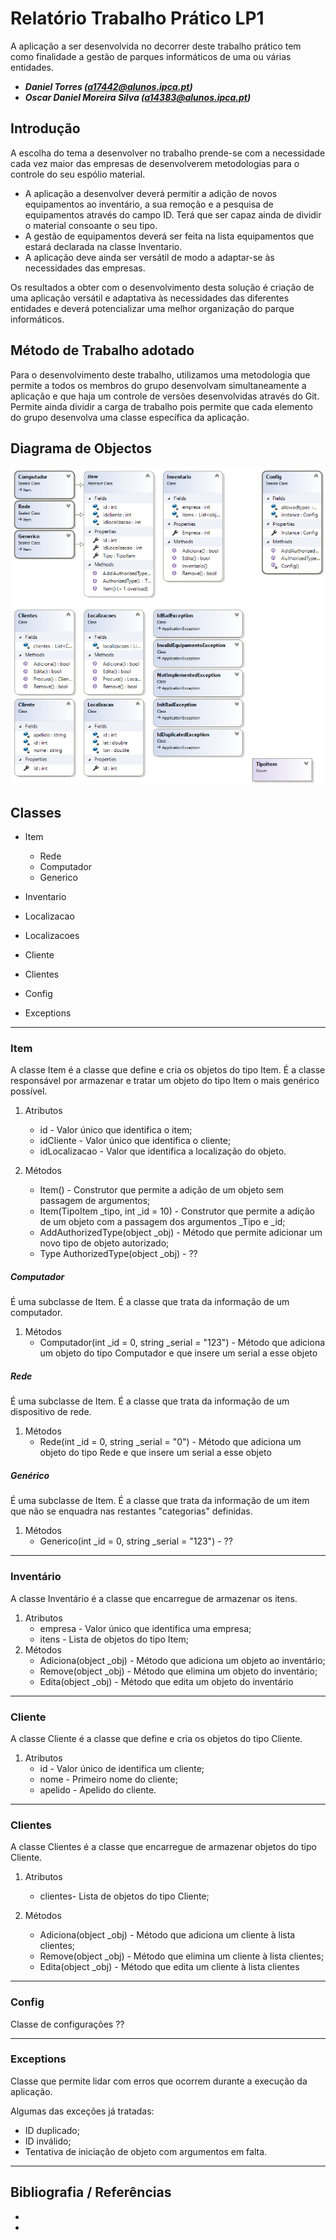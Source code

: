 ﻿
# Relatório Trabalho Prático LP1
A aplicação a ser desenvolvida no decorrer deste trabalho prático tem como finalidade a gestão de parques informáticos de uma ou várias entidades.

- ___Daniel Torres (<a17442@alunos.ipca.pt>)___
- ___Oscar Daniel Moreira Silva (<a14383@alunos.ipca.pt>)___

## Introdução
A escolha do tema a desenvolver no trabalho prende-se com a necessidade cada vez maior das empresas de desenvolverem metodologias para o controle do seu espólio material.

- A aplicação a desenvolver deverá permitir a adição de novos equipamentos ao inventário, a sua remoção e a pesquisa de equipamentos através do campo ID. Terá que ser capaz ainda de dividir o material consoante o seu tipo.
- A gestão de equipamentos deverá ser feita na lista equipamentos que estará declarada na classe Inventario.
- A aplicação deve ainda ser versátil de modo a adaptar-se às necessidades das empresas.

Os resultados a obter com o desenvolvimento desta solução é criação de uma aplicação versátil e adaptativa às necessidades das diferentes entidades e deverá potencializar uma melhor organização do parque informáticos.
## Método de Trabalho adotado
Para o desenvolvimento deste trabalho, utilizamos uma metodologia que permite a todos os membros do grupo desenvolvam simultaneamente a aplicação e que haja um controle de versões desenvolvidas através do Git. 
Permite ainda dividir a carga de trabalho pois permite que cada elemento do grupo desenvolva uma classe específica da aplicação.



## Diagrama de Objectos
![Diagrama de Classes](https://github.com/nargotik/trabalho1-lp2/blob/master/diagram.png?raw=true)


## Classes


 - Item
	 - Rede
	 - Computador
	 - Generico
 - Inventario
 
 - Localizacao
 - Localizacoes
 - Cliente
 - Clientes
 - Config
 - Exceptions
 
---

### Item
A classe Item é a classe que define e cria os objetos do tipo Item.
É a classe responsável por armazenar e tratar um objeto do tipo Item o mais genérico possível.

1. Atributos
	- id - Valor único que identifica o item;
	- idCliente - Valor único que identifica o cliente;
	- idLocalizacao - Valor que identifica a localização do objeto.
	
2. Métodos
	- Item() - Construtor que permite a adição de um objeto sem passagem de argumentos;
	 - Item(TipoItem  _tipo, int  _id  =  10) - Construtor que permite a adição de um objeto com a passagem dos argumentos _Tipo e _id;
	- AddAuthorizedType(object  _obj) - Método que permite adicionar um novo tipo de objeto autorizado;
	- Type  AuthorizedType(object  _obj) - ??

##### Computador
É uma subclasse de Item.
É a classe que trata da informação de um computador.

1. Métodos
	- Computador(int  _id  =  0, string  _serial  =  "123") - Método que adiciona um objeto do tipo Computador e que insere um serial a esse objeto

##### Rede
É uma subclasse de Item.
É a classe que trata da informação de um dispositivo de rede.

1. Métodos
	- Rede(int  _id  =  0, string  _serial  =  "0") - Método que adiciona um objeto do tipo Rede e que insere um serial a esse objeto

##### Genérico
É uma subclasse de Item.
É a classe que trata da informação de um item que não se enquadra nas restantes "categorias" definidas.

1. Métodos
	- Generico(int  _id  =  0, string  _serial  =  "123") - ??
---
### Inventário
A classe Inventário é a classe que encarregue de armazenar os itens.

1. Atributos
	- empresa - Valor único que identifica uma empresa;
	- itens - Lista de objetos do tipo Item;
2. Métodos
	- Adiciona(object  _obj) - Método que adiciona um objeto ao inventário;
	- Remove(object  _obj) - Método que elimina um objeto do inventário;
	- Edita(object  _obj) - Método que edita um objeto do inventário

---
### Cliente
A classe Cliente é a classe que define e cria os objetos do tipo Cliente.

1. Atributos
	- id - Valor único de identifica um cliente;
	- nome - Primeiro nome do cliente;
	- apelido - Apelido do cliente.
---
### Clientes
A classe Clientes é a classe que encarregue de armazenar objetos do tipo Cliente.

1. Atributos
	- clientes- Lista de objetos do tipo Cliente;

2. Métodos
	- Adiciona(object  _obj) - Método que adiciona um cliente à lista clientes;
	- Remove(object  _obj) - Método que elimina um cliente à lista clientes;
	- Edita(object  _obj) - Método que edita um cliente à lista clientes

---
### Config
Classe de configurações ??

---
### Exceptions
Classe que permite lidar com erros que ocorrem durante a execução da aplicação.

Algumas das exceções já tratadas:
- ID duplicado;
- ID inválido;
- Tentativa de iniciação de objeto com argumentos em falta. 

---

## Bibliografia / Referências

- 
- 

